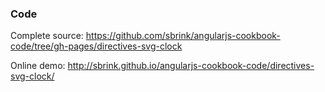 ### Code

Complete source:
<https://github.com/sbrink/angularjs-cookbook-code/tree/gh-pages/directives-svg-clock>

Online demo:
<http://sbrink.github.io/angularjs-cookbook-code/directives-svg-clock/>